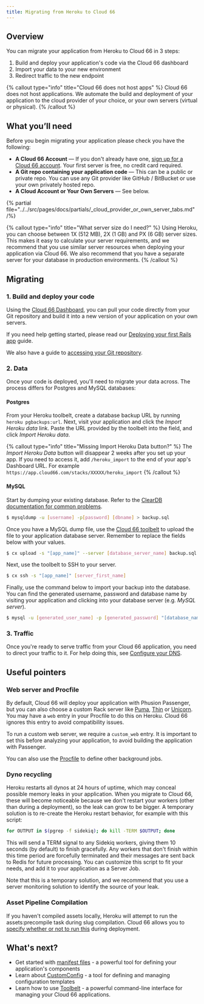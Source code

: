 ```yaml
---
title: Migrating from Heroku to Cloud 66
---
```


## Overview

You can migrate your application from Heroku to Cloud 66 in 3 steps: 

1. Build and deploy your application's code via the Cloud 66 dashboard
2. Import your data to your new environment
3. Redirect traffic to the new endpoint

{% callout type="info" title="Cloud 66 does not host apps" %}
Cloud 66 does not host applications. We automate the build and deployment of your application to the cloud provider of your choice, or your own servers (virtual or physical).
{% /callout %}

## What you’ll need

Before you begin migrating your application please check you have the following:

* **A Cloud 66 Account** &mdash; If you don't already have one, [sign up for a Cloud 66 account](https://app.cloud66.com/users/sign_up). Your first server is free, no credit card required.
* **A Git repo containing your application code** &mdash; This can be a public or private repo. You can use any Git provider like GitHub / BitBucket or use your own privately hosted repo.
* **A Cloud Account or Your Own Servers** &mdash; See below.

{% partial file="../../src/pages/docs/partials/_cloud_provider_or_own_server_tabs.md" /%}

{% callout type="info" title="What server size do I need?" %}
Using Heroku, you can choose between 1X (512 MB), 2X (1 GB) and PX (6 GB) server sizes. This makes it easy to calculate your server requirements, and we recommend that you use similar server resources when deploying your application via Cloud 66. We also recommend that you have a separate server for your database in production environments.
{% /callout %}

## Migrating

### 1. Build and deploy your code

Using the [Cloud 66 Dashboard](https://app.cloud66.com/dashboard), you can pull your code directly from your Git repository and build it into a new version of your application on your own servers. 

If you need help getting started, please read our [Deploying your first Rails app](/docs/getting-started/deploy-your-first-app) guide.

We also have a guide to [accessing your Git repository](/docs/cloud-66-101/access-your-code).

### 2. Data

Once your code is deployed, you'll need to migrate your data across. The process differs for Postgres and MySQL databases:

#### Postgres

From your Heroku toolbelt, create a database backup URL by running `heroku pgbackups:url`. Next, visit your application and click the _Import Heroku data_ link. Paste the URL provided by the toolbelt into the field, and click _Import Heroku data_.

{% callout type="info" title="Missing Import Heroku Data button?" %}
 The *Import Heroku Data* button will disappear 2 weeks after you set up your app. If you need to access it, add `/heroku_import` to the end of your app's Dashboard URL. For example `https://app.cloud66.com/stacks/XXXXX/heroku_import` 
{% /callout %}

#### MySQL

Start by dumping your existing database. Refer to the [ClearDB documentation for common problems](https://www.cleardb.com/blog/entry?id=common-problems-2).

```bash
$ mysqldump -u [username] -p[password] [dbname] > backup.sql 
```

Once you have a MySQL dump file, use the [Cloud 66 toolbelt](/docs/toolbelt/toolbelt#upload) to upload the file to your application database server. Remember to replace the fields below with your values.

```bash
$ cx upload -s "[app_name]" --server [database_server_name] backup.sql /tmp/backup.sql
```

Next, use the toolbelt to SSH to your server.

```bash
$ cx ssh -s "[app_name]" [server_first_name]
```

Finally, use the command below to import your backup into the database. You can find the generated username, password and database name by visiting your application and clicking into your database server (e.g. _MySQL server_).

```bash
$ mysql -u [generated_user_name] -p [generated_password] "[database_name]" < /tmp/backupfile.sql 
```

### 3. Traffic

Once you're ready to serve traffic from your Cloud 66 application, you need to direct your traffic to it. For help doing this, see [Configure your DNS](/docs/networking/configure-dns).

## Useful pointers

### Web server and Procfile

By default, Cloud 66 will deploy your application with Phusion Passenger, but you can also choose a custom Rack server like [Puma](/docs/build-and-config/puma-rack-server), [Thin](/docs/build-and-config/thin-rack-server) or [Unicorn](/docs/build-and-config/unicorn-rack-server). You may have a `web` entry in your Procfile to do this on Heroku. Cloud 66 ignores this entry to avoid compatibility issues.

To run a custom web server, we require a `custom_web` entry. It is important to set this before analyzing your application, to avoid building the application with Passenger.

You can also use the [Procfile](/docs/servers/systemd) to define other background jobs.

### Dyno recycling

Heroku restarts all dynos at 24 hours of uptime, which may conceal possible memory leaks in your application. When you migrate to Cloud 66, these will become noticeable because we don't restart your workers (other than during a deployment), so the leak can grow to be bigger. A temporary solution is to re-create the Heroku restart behavior, for example with this script:

```bash
for OUTPUT in $(pgrep -f sidekiq); do kill -TERM $OUTPUT; done
```

This will send a TERM signal to any Sidekiq workers, giving them 10 seconds (by default) to finish gracefully. Any workers that don't finish within this time period are forcefully terminated and their messages are sent back to Redis for future processing. You can customize this script to fit your needs, and add it to your application as a Server Job.

Note that this is a temporary solution, and we recommend that you use a server monitoring solution to identify the source of your leak.

### Asset Pipeline Compilation

If you haven't compiled assets locally, Heroku will attempt to run the assets:precompile task during slug compilation. Cloud 66 allows you to [specify whether or not to run this](/docs/deployment/enable-disable-asset-pipeline) during deployment.

## What's next?

* Get started with [manifest files](/docs/manifest/building-a-manifest-file#manifest-tutorial) - a powerful tool for defining your application's components
* Learn about [CustomConfig](/docs/custom-config/custom-config) - a tool for defining and managing configuration templates
* Learn how to use [Toolbelt](/docs/toolbelt/using-cloud66-toolbelt) - a powerful command-line interface for managing your Cloud 66 applications.
